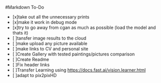 #Markdown To-Do

- [x]take out all the unnecessary prints
- [x]make it work in debug mode
- [x]try to go away from cgan as much as possible (load the model and thats it)
- [ ]tansfer image results to the cloud
- [ ]make upload any picture available
- [ ]make links to CV and personal site
- [ ]Create Gallery with tested paintings/pictures comparison
- [ ]Create Readme
- [ ]Fix header links
- [ ]Transfer Learning using https://docs.fast.ai/vision.learner.html
- [ ]adapt to pix2pixHD


